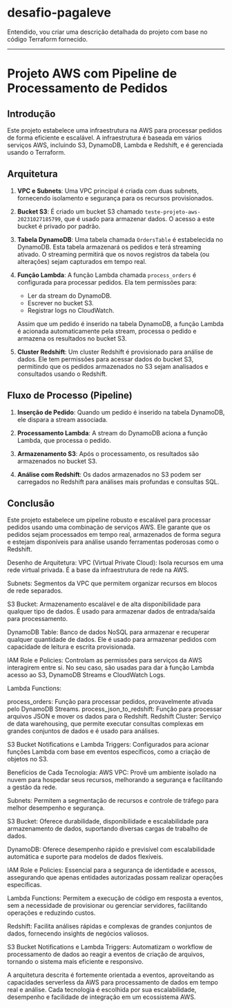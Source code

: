 # desafio-pagaleve

Entendido, vou criar uma descrição detalhada do projeto com base no código Terraform fornecido.

---

# Projeto AWS com Pipeline de Processamento de Pedidos

## Introdução

Este projeto estabelece uma infraestrutura na AWS para processar pedidos de forma eficiente e escalável. A infraestrutura é baseada em vários serviços AWS, incluindo S3, DynamoDB, Lambda e Redshift, e é gerenciada usando o Terraform.

## Arquitetura

1. **VPC e Subnets**: Uma VPC principal é criada com duas subnets, fornecendo isolamento e segurança para os recursos provisionados.

2. **Bucket S3**: É criado um bucket S3 chamado `teste-projeto-aws-20231027185799`, que é usado para armazenar dados. O acesso a este bucket é privado por padrão.

3. **Tabela DynamoDB**: Uma tabela chamada `OrdersTable` é estabelecida no DynamoDB. Esta tabela armazenará os pedidos e terá streaming ativado. O streaming permitirá que os novos registros da tabela (ou alterações) sejam capturados em tempo real.

4. **Função Lambda**: A função Lambda chamada `process_orders` é configurada para processar pedidos. Ela tem permissões para:
    - Ler da stream do DynamoDB.
    - Escrever no bucket S3.
    - Registrar logs no CloudWatch.
    
   Assim que um pedido é inserido na tabela DynamoDB, a função Lambda é acionada automaticamente pela stream, processa o pedido e armazena os resultados no bucket S3.

5. **Cluster Redshift**: Um cluster Redshift é provisionado para análise de dados. Ele tem permissões para acessar dados do bucket S3, permitindo que os pedidos armazenados no S3 sejam analisados e consultados usando o Redshift.

## Fluxo de Processo (Pipeline)

1. **Inserção de Pedido**: Quando um pedido é inserido na tabela DynamoDB, ele dispara a stream associada.

2. **Processamento Lambda**: A stream do DynamoDB aciona a função Lambda, que processa o pedido.

3. **Armazenamento S3**: Após o processamento, os resultados são armazenados no bucket S3.

4. **Análise com Redshift**: Os dados armazenados no S3 podem ser carregados no Redshift para análises mais profundas e consultas SQL.

## Conclusão

Este projeto estabelece um pipeline robusto e escalável para processar pedidos usando uma combinação de serviços AWS. Ele garante que os pedidos sejam processados em tempo real, armazenados de forma segura e estejam disponíveis para análise usando ferramentas poderosas como o Redshift.

Desenho de Arquitetura:
VPC (Virtual Private Cloud): Isola recursos em uma rede virtual privada. É a base da infraestrutura de rede na AWS.

Subnets: Segmentos da VPC que permitem organizar recursos em blocos de rede separados.

S3 Bucket: Armazenamento escalável e de alta disponibilidade para qualquer tipo de dados. É usado para armazenar dados de entrada/saída para processamento.

DynamoDB Table: Banco de dados NoSQL para armazenar e recuperar qualquer quantidade de dados. Ele é usado para armazenar pedidos com capacidade de leitura e escrita provisionada.

IAM Role e Policies: Controlam as permissões para serviços da AWS interagirem entre si. No seu caso, são usadas para dar à função Lambda acesso ao S3, DynamoDB Streams e CloudWatch Logs.

Lambda Functions:

process_orders: Função para processar pedidos, provavelmente ativada pelo DynamoDB Streams.
process_json_to_redshift: Função para processar arquivos JSON e mover os dados para o Redshift.
Redshift Cluster: Serviço de data warehousing, que permite executar consultas complexas em grandes conjuntos de dados e é usado para análises.

S3 Bucket Notifications e Lambda Triggers: Configurados para acionar funções Lambda com base em eventos específicos, como a criação de objetos no S3.

Benefícios de Cada Tecnologia:
AWS VPC: Provê um ambiente isolado na nuvem para hospedar seus recursos, melhorando a segurança e facilitando a gestão da rede.

Subnets: Permitem a segmentação de recursos e controle de tráfego para melhor desempenho e segurança.

S3 Bucket: Oferece durabilidade, disponibilidade e escalabilidade para armazenamento de dados, suportando diversas cargas de trabalho de dados.

DynamoDB: Oferece desempenho rápido e previsível com escalabilidade automática e suporte para modelos de dados flexíveis.

IAM Role e Policies: Essencial para a segurança de identidade e acessos, assegurando que apenas entidades autorizadas possam realizar operações específicas.

Lambda Functions: Permitem a execução de código em resposta a eventos, sem a necessidade de provisionar ou gerenciar servidores, facilitando operações e reduzindo custos.

Redshift: Facilita análises rápidas e complexas de grandes conjuntos de dados, fornecendo insights de negócios valiosos.

S3 Bucket Notifications e Lambda Triggers: Automatizam o workflow de processamento de dados ao reagir a eventos de criação de arquivos, tornando o sistema mais eficiente e responsivo.

A arquitetura descrita é fortemente orientada a eventos, aproveitando as capacidades serverless da AWS para processamento de dados em tempo real e análise. Cada tecnologia é escolhida por sua escalabilidade, desempenho e facilidade de integração em um ecossistema AWS.
